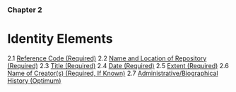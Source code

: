 ### Chapter 2 

# Identity Elements

2.1   [Reference Code (Required)](#reference-code-required)
2.2   [Name and Location of Repository  (Required)](#name-and-location-of-repository-required)
2.3   [Title (Required)](#title-required)
2.4   [Date (Required)](#date-required)
2.5   [Extent (Required)](#extent-required)
2.6   [Name of Creator(s) (Required, If Known)](#name-of-creators-required-if-known)
2.7   [Administrative/Biographical History (Optimum)](#administrativebiographical-history-optimum)

